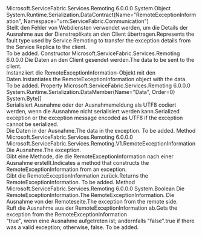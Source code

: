 <Type Name="RemoteExceptionInformation" FullName="Microsoft.ServiceFabric.Services.Remoting.V1.RemoteExceptionInformation">
  <TypeSignature Language="C#" Value="public class RemoteExceptionInformation" />
  <TypeSignature Language="ILAsm" Value=".class public auto ansi beforefieldinit RemoteExceptionInformation extends System.Object" />
  <TypeSignature Language="DocId" Value="T:Microsoft.ServiceFabric.Services.Remoting.V1.RemoteExceptionInformation" />
  <TypeSignature Language="VB.NET" Value="Public Class RemoteExceptionInformation" />
  <TypeSignature Language="F#" Value="type RemoteExceptionInformation = class" />
  <AssemblyInfo>
    <AssemblyName>Microsoft.ServiceFabric.Services.Remoting</AssemblyName>
    <AssemblyVersion>6.0.0.0</AssemblyVersion>
  </AssemblyInfo>
  <Base>
    <BaseTypeName>System.Object</BaseTypeName>
  </Base>
  <Interfaces />
  <Attributes>
    <Attribute>
      <AttributeName>System.Runtime.Serialization.DataContract(Name="RemoteExceptionInformation", Namespace="urn:ServiceFabric.Communication")</AttributeName>
    </Attribute>
  </Attributes>
  <Docs>
    <summary>
            <span data-ttu-id="f6c99-101">Stellt den Fehler von Webdiensten verwendet werden, um die Details der Ausnahme aus der Dienstreplikats an den Client übertragen.</span><span class="sxs-lookup"><span data-stu-id="f6c99-101">Represents the fault type used by Service Remoting to transfer the exception details from the Service Replica to the client.</span></span>
            </summary>
    <remarks>To be added.</remarks>
  </Docs>
  <Members>
    <Member MemberName=".ctor">
      <MemberSignature Language="C#" Value="public RemoteExceptionInformation (byte[] data);" />
      <MemberSignature Language="ILAsm" Value=".method public hidebysig specialname rtspecialname instance void .ctor(unsigned int8[] data) cil managed" />
      <MemberSignature Language="DocId" Value="M:Microsoft.ServiceFabric.Services.Remoting.V1.RemoteExceptionInformation.#ctor(System.Byte[])" />
      <MemberSignature Language="VB.NET" Value="Public Sub New (data As Byte())" />
      <MemberSignature Language="F#" Value="new Microsoft.ServiceFabric.Services.Remoting.V1.RemoteExceptionInformation : byte[] -&gt; Microsoft.ServiceFabric.Services.Remoting.V1.RemoteExceptionInformation" Usage="new Microsoft.ServiceFabric.Services.Remoting.V1.RemoteExceptionInformation data" />
      <MemberType>Constructor</MemberType>
      <AssemblyInfo>
        <AssemblyName>Microsoft.ServiceFabric.Services.Remoting</AssemblyName>
        <AssemblyVersion>6.0.0.0</AssemblyVersion>
      </AssemblyInfo>
      <Parameters>
        <Parameter Name="data" Type="System.Byte[]" />
      </Parameters>
      <Docs>
        <param name="data"><span data-ttu-id="f6c99-102">Die Daten an den Client gesendet werden.</span><span class="sxs-lookup"><span data-stu-id="f6c99-102">The data to be sent to the client.</span></span></param>
        <summary>
            <span data-ttu-id="f6c99-103">Instanziiert die RemoteExceptionInformation-Objekt mit den Daten.</span><span class="sxs-lookup"><span data-stu-id="f6c99-103">Instantiates the RemoteExceptionInformation object with the data.</span></span>
            </summary>
        <remarks>To be added.</remarks>
      </Docs>
    </Member>
    <Member MemberName="Data">
      <MemberSignature Language="C#" Value="public byte[] Data { get; }" />
      <MemberSignature Language="ILAsm" Value=".property instance unsigned int8[] Data" />
      <MemberSignature Language="DocId" Value="P:Microsoft.ServiceFabric.Services.Remoting.V1.RemoteExceptionInformation.Data" />
      <MemberSignature Language="VB.NET" Value="Public ReadOnly Property Data As Byte()" />
      <MemberSignature Language="F#" Value="member this.Data : byte[]" Usage="Microsoft.ServiceFabric.Services.Remoting.V1.RemoteExceptionInformation.Data" />
      <MemberType>Property</MemberType>
      <AssemblyInfo>
        <AssemblyName>Microsoft.ServiceFabric.Services.Remoting</AssemblyName>
        <AssemblyVersion>6.0.0.0</AssemblyVersion>
      </AssemblyInfo>
      <Attributes>
        <Attribute>
          <AttributeName>System.Runtime.Serialization.DataMember(Name="Data", Order=0)</AttributeName>
        </Attribute>
      </Attributes>
      <ReturnValue>
        <ReturnType>System.Byte[]</ReturnType>
      </ReturnValue>
      <Docs>
        <summary>
            <span data-ttu-id="f6c99-104">Serialisiert Ausnahme oder der Ausnahmemeldung als UTF8 codiert werden, wenn die Ausnahme nicht serialisiert werden kann.</span><span class="sxs-lookup"><span data-stu-id="f6c99-104">Serialized exception or the exception message encoded as UTF8 if the exception cannot be serialized.</span></span>
            </summary>
        <value><span data-ttu-id="f6c99-105">Die Daten in der Ausnahme.</span><span class="sxs-lookup"><span data-stu-id="f6c99-105">The data in the exception.</span></span></value>
        <remarks>To be added.</remarks>
      </Docs>
    </Member>
    <Member MemberName="FromException">
      <MemberSignature Language="C#" Value="public static Microsoft.ServiceFabric.Services.Remoting.V1.RemoteExceptionInformation FromException (Exception exception);" />
      <MemberSignature Language="ILAsm" Value=".method public static hidebysig class Microsoft.ServiceFabric.Services.Remoting.V1.RemoteExceptionInformation FromException(class System.Exception exception) cil managed" />
      <MemberSignature Language="DocId" Value="M:Microsoft.ServiceFabric.Services.Remoting.V1.RemoteExceptionInformation.FromException(System.Exception)" />
      <MemberSignature Language="F#" Value="static member FromException : Exception -&gt; Microsoft.ServiceFabric.Services.Remoting.V1.RemoteExceptionInformation" Usage="Microsoft.ServiceFabric.Services.Remoting.V1.RemoteExceptionInformation.FromException exception" />
      <MemberType>Method</MemberType>
      <AssemblyInfo>
        <AssemblyName>Microsoft.ServiceFabric.Services.Remoting</AssemblyName>
        <AssemblyVersion>6.0.0.0</AssemblyVersion>
      </AssemblyInfo>
      <ReturnValue>
        <ReturnType>Microsoft.ServiceFabric.Services.Remoting.V1.RemoteExceptionInformation</ReturnType>
      </ReturnValue>
      <Parameters>
        <Parameter Name="exception" Type="System.Exception" />
      </Parameters>
      <Docs>
        <param name="exception"><span data-ttu-id="f6c99-106">Die Ausnahme.</span><span class="sxs-lookup"><span data-stu-id="f6c99-106">The exception.</span></span></param>
        <summary>
            <span data-ttu-id="f6c99-107">Gibt eine Methode, die die RemoteExceptionInformation nach einer Ausnahme erstellt.</span><span class="sxs-lookup"><span data-stu-id="f6c99-107">Indicates a method that constructs the RemoteExceptionInformation from an exception.</span></span>
            </summary>
        <returns><span data-ttu-id="f6c99-108">Gibt die RemoteExceptionInformation zurück.</span><span class="sxs-lookup"><span data-stu-id="f6c99-108">Returns the RemoteExceptionInformation.</span></span></returns>
        <remarks>To be added.</remarks>
      </Docs>
    </Member>
    <Member MemberName="ToException">
      <MemberSignature Language="C#" Value="public static bool ToException (Microsoft.ServiceFabric.Services.Remoting.V1.RemoteExceptionInformation remoteExceptionInformation, out Exception result);" />
      <MemberSignature Language="ILAsm" Value=".method public static hidebysig bool ToException(class Microsoft.ServiceFabric.Services.Remoting.V1.RemoteExceptionInformation remoteExceptionInformation, [out] class System.Exception&amp; result) cil managed" />
      <MemberSignature Language="DocId" Value="M:Microsoft.ServiceFabric.Services.Remoting.V1.RemoteExceptionInformation.ToException(Microsoft.ServiceFabric.Services.Remoting.V1.RemoteExceptionInformation,System.Exception@)" />
      <MemberSignature Language="F#" Value="static member ToException : Microsoft.ServiceFabric.Services.Remoting.V1.RemoteExceptionInformation *  -&gt; bool" Usage="Microsoft.ServiceFabric.Services.Remoting.V1.RemoteExceptionInformation.ToException (remoteExceptionInformation, result)" />
      <MemberType>Method</MemberType>
      <AssemblyInfo>
        <AssemblyName>Microsoft.ServiceFabric.Services.Remoting</AssemblyName>
        <AssemblyVersion>6.0.0.0</AssemblyVersion>
      </AssemblyInfo>
      <ReturnValue>
        <ReturnType>System.Boolean</ReturnType>
      </ReturnValue>
      <Parameters>
        <Parameter Name="remoteExceptionInformation" Type="Microsoft.ServiceFabric.Services.Remoting.V1.RemoteExceptionInformation" />
        <Parameter Name="result" Type="System.Exception&amp;" RefType="out" />
      </Parameters>
      <Docs>
        <param name="remoteExceptionInformation"><span data-ttu-id="f6c99-109">Die RemoteExceptionInformation.</span><span class="sxs-lookup"><span data-stu-id="f6c99-109">The RemoteExceptionInformation.</span></span></param>
        <param name="result"><span data-ttu-id="f6c99-110">Die Ausnahme von der Remoteseite.</span><span class="sxs-lookup"><span data-stu-id="f6c99-110">The exception from the remote side.</span></span></param>
        <summary>
            <span data-ttu-id="f6c99-111">Ruft die Ausnahme aus der RemoteExceptionInformation ab.</span><span class="sxs-lookup"><span data-stu-id="f6c99-111">Gets the exception from the RemoteExceptionInformation</span></span>
            </summary>
        <returns><span data-ttu-id="f6c99-112">"true", wenn eine Ausnahme aufgetreten ist; andernfalls "false".</span><span class="sxs-lookup"><span data-stu-id="f6c99-112">true if there was a valid exception; otherwise, false.</span></span></returns>
        <remarks>To be added.</remarks>
      </Docs>
    </Member>
  </Members>
</Type>